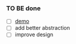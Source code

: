 ### TO BE done
- [ ] [demo](https://search-flag.netlify.app/)
- [ ] add better abstraction
- [ ] improve design
